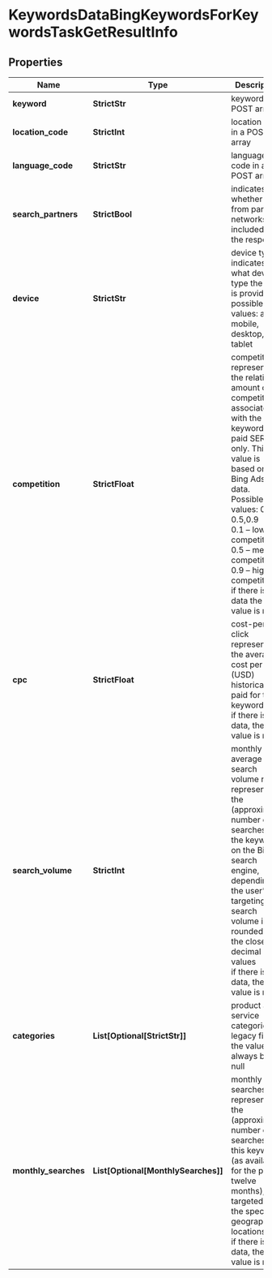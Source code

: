 # KeywordsDataBingKeywordsForKeywordsTaskGetResultInfo


## Properties

| Name | Type | Description | Notes |
|------------ | ------------- | ------------- | -------------|
**keyword** | **StrictStr** | keyword in a POST array |[optional]|
**location_code** | **StrictInt** | location code in a POST array |[optional]|
**language_code** | **StrictStr** | language code in a POST array |[optional]|
**search_partners** | **StrictBool** | indicates whether data from partner networks included in the response |[optional]|
**device** | **StrictStr** | device type<br>indicates for what device type the data is provided;<br>possible values: all, mobile, desktop, tablet |[optional]|
**competition** | **StrictFloat** | competition<br>represents the relative amount of competition associated with the given keyword in paid SERP only. This value is based on Bing Ads data.<br>Possible values: 0.1, 0.5,0.9 <br>0.1 – low competition,<br>0.5 – medium competition,<br>0.9 – high competition;<br>if there is no data the value is null |[optional]|
**cpc** | **StrictFloat** | cost-per-click<br>represents the average cost per click (USD) historically paid for the keyword.<br>if there is no data, then the value is null |[optional]|
**search_volume** | **StrictInt** | monthly average search volume rate<br>represents the (approximate) number of searches for the keyword on the Bing search engine, depending on the user’s targeting<br>search volume is rounded to the closest decimal values<br>if there is no data, then the value is null |[optional]|
**categories** | **List[Optional[StrictStr]]** | product and service categories<br>legacy field, the value will always be null |[optional]|
**monthly_searches** | **List[Optional[MonthlySearches]]** | monthly searches<br>represents the (approximate) number of searches on this keyword (as available for the past twelve months), targeted to the specified geographic locations.<br>if there is no data, then the value is null |[optional]|